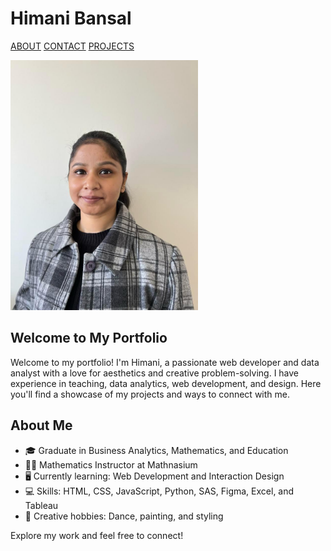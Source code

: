 # Himani Bansal

[ABOUT](index)     [CONTACT](contact)     [PROJECTS](project)

<img src="./images/photo.jpg" alt="Himani's Photo" width="300">

## Welcome to My Portfolio

Welcome to my portfolio! I'm Himani, a passionate web developer and data analyst with a love for aesthetics and creative problem-solving. I have experience in teaching, data analytics, web development, and design. Here you'll find a showcase of my projects and ways to connect with me.

## About Me
- 🎓 Graduate in Business Analytics, Mathematics, and Education
- 👩‍🏫 Mathematics Instructor at Mathnasium
- 🖥️ Currently learning: Web Development and Interaction Design
- 💻 Skills: HTML, CSS, JavaScript, Python, SAS, Figma, Excel, and Tableau
- 🎨 Creative hobbies: Dance, painting, and styling

Explore my work and feel free to connect!
